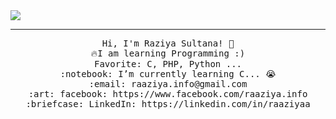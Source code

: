 <img src="https://github.com/shamimINFO/shamiminfo/blob/master/Banner(1).png">
<hr></hr>
<p align="center">
  <samp>
    Hi, I'm Raziya Sultana! 👋 <br>
    🔥I am learning Programming :) <br>
    Favorite: C, PHP, Python ... <br>
    :notebook: I’m currently learning C... 😭  <br>
    :email:	raaziya.info@gmail.com <br>
    :art: facebook: https://www.facebook.com/raaziya.info <br>
    :briefcase: LinkedIn: https://linkedin.com/in/raaziyaa <br>
  </samp>
</p>
